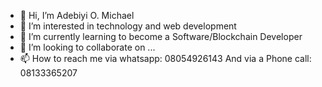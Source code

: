 - 👋 Hi, I’m Adebiyi O. Michael
- 👀 I’m interested in technology and web development
- 🌱 I’m currently learning to become a Software/Blockchain Developer
- 💞️ I’m looking to collaborate on ...
- 📫 How to reach me via whatsapp: 08054926143
And via a Phone call: 08133365207
<!---
AO-Michael24/AO-Michael24 is a ✨ Web3 Enthusiast ✨ looking to be a major contributor to the future of Decentralized finance.
--->
